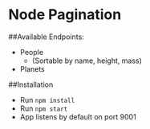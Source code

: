 # Node Pagination

##Available Endpoints:
- People
    - (Sortable by name, height, mass)
- Planets

##Installation
* Run `npm install`
* Run `npm start`
* App listens by default on port 9001